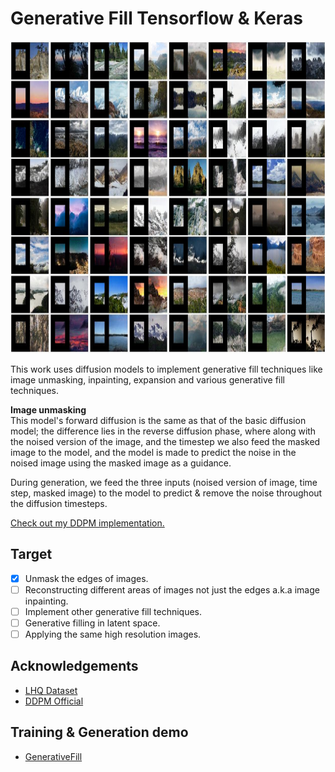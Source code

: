 # Generative Fill Tensorflow & Keras


<p float="left">
  <img src="results/ema_epoch_50.jpeg" width="800" height="500"> 
</p>


This work uses diffusion models to implement generative fill techniques like image unmasking, inpainting, expansion and 
various generative fill techniques.<br>

**Image unmasking**<br>
This model's forward diffusion is the same as that of the basic diffusion model; 
the difference lies in the reverse diffusion phase, where along with the noised version of the image, and the 
timestep we also feed the masked image to the model, and the model is made to predict the noise in the noised image 
using the masked image as a guidance.
<br>

During generation, we feed the three inputs (noised version of image, time step, masked image) to the model to 
predict & remove the noise throughout the diffusion timesteps.
<br>

[Check out my DDPM implementation.](https://github.com/NITHISHM2410/diffusion-model-tf-ddpm)

## Target
 * [x] Unmask the edges of images.<br>
 * [ ] Reconstructing different areas of images not just the edges a.k.a image inpainting.<br>
 * [ ] Implement other generative fill techniques.<br>
 * [ ] Generative filling in latent space.<br>
 * [ ] Applying the same high resolution images.<br>

## Acknowledgements

 - [LHQ Dataset](https://universome.github.io/alis)
 - [DDPM Official](https://github.com/hojonathanho/diffusion)


## Training & Generation demo

- [GenerativeFill](https://www.kaggle.com/code/nithishm2410/generativefill)









